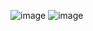 ![image](https://github.com/Rahul-chaurasiya/Leetcode-Practice-Problem/assets/77222540/9818f49a-3915-4b51-abc9-ddbc4b82be0d)
![image](https://github.com/Rahul-chaurasiya/Leetcode-Practice-Problem/assets/77222540/a330211b-cace-4135-8f5b-c7f23a8c3852)
